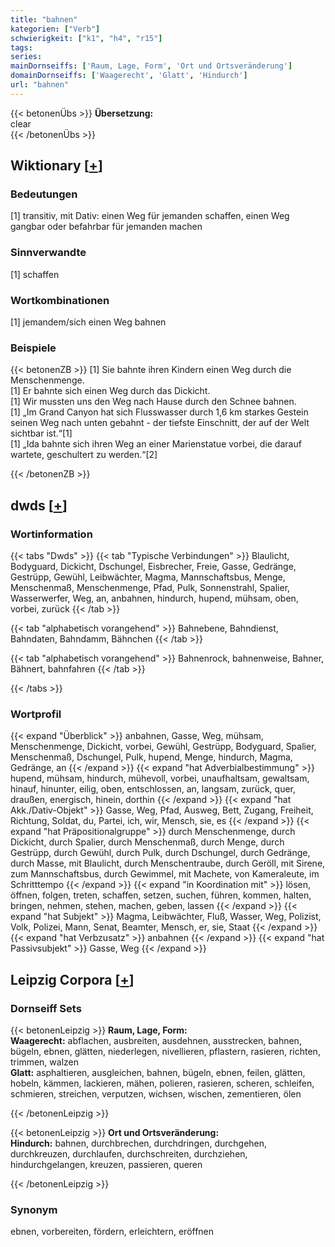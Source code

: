 ```yaml
---
title: "bahnen"
kategorien: ["Verb"]
schwierigkeit: ["k1", "h4", "r15"]
tags:
series:
mainDornseiffs: ['Raum, Lage, Form', 'Ort und Ortsveränderung']
domainDornseiffs: ['Waagerecht', 'Glatt', 'Hindurch']
url: "bahnen"
---
```


{{< betonenÜbs >}}
**Übersetzung:**  
clear  
{{< /betonenÜbs >}}

## Wiktionary [[+](https://de.wiktionary.org/wiki/bahnen)]

### Bedeutungen
[1] transitiv, mit Dativ: einen Weg für jemanden schaffen, einen Weg gangbar oder befahrbar für jemanden machen  

### Sinnverwandte
[1] schaffen  

### Wortkombinationen
[1] jemandem/sich einen Weg bahnen  

### Beispiele
{{< betonenZB >}}
[1] Sie bahnte ihren Kindern einen Weg durch die Menschenmenge.  
[1] Er bahnte sich einen Weg durch das Dickicht.  
[1] Wir mussten uns den Weg nach Hause durch den Schnee bahnen.  
[1] „Im Grand Canyon hat sich Flusswasser durch 1,6 km starkes Gestein seinen Weg nach unten gebahnt - der tiefste Einschnitt, der auf der Welt sichtbar ist.“[1]  
[1] „Ida bahnte sich ihren Weg an einer Marienstatue vorbei, die darauf wartete, geschultert zu werden.“[2]  

{{< /betonenZB >}}


## dwds [[+](https://www.dwds.de/wb/bahnen)]

### Wortinformation
{{< tabs "Dwds" >}}
{{< tab "Typische Verbindungen" >}}
Blaulicht, Bodyguard, Dickicht, Dschungel, Eisbrecher, Freie, Gasse, Gedränge, Gestrüpp, Gewühl, Leibwächter, Magma, Mannschaftsbus, Menge, Menschenmaß, Menschenmenge, Pfad, Pulk, Sonnenstrahl, Spalier, Wasserwerfer, Weg, an, anbahnen, hindurch, hupend, mühsam, oben, vorbei, zurück
{{< /tab >}}

{{< tab "alphabetisch vorangehend" >}}
Bahnebene, Bahndienst, Bahndaten, Bahndamm, Bähnchen
{{< /tab >}}

{{< tab "alphabetisch vorangehend" >}}
Bahnenrock, bahnenweise, Bahner, Bähnert, bahnfahren
{{< /tab >}}

{{< /tabs >}}

### Wortprofil
{{< expand "Überblick" >}} anbahnen, Gasse, Weg, mühsam, Menschenmenge, Dickicht, vorbei, Gewühl, Gestrüpp, Bodyguard, Spalier, Menschenmaß, Dschungel, Pulk, hupend, Menge, hindurch, Magma, Gedränge, an {{< /expand >}}
{{< expand "hat Adverbialbestimmung" >}} hupend, mühsam, hindurch, mühevoll, vorbei, unaufhaltsam, gewaltsam, hinauf, hinunter, eilig, oben, entschlossen, an, langsam, zurück, quer, draußen, energisch, hinein, dorthin {{< /expand >}}
{{< expand "hat Akk./Dativ-Objekt" >}} Gasse, Weg, Pfad, Ausweg, Bett, Zugang, Freiheit, Richtung, Soldat, du, Partei, ich, wir, Mensch, sie, es {{< /expand >}}
{{< expand "hat Präpositionalgruppe" >}} durch Menschenmenge, durch Dickicht, durch Spalier, durch Menschenmaß, durch Menge, durch Gestrüpp, durch Gewühl, durch Pulk, durch Dschungel, durch Gedränge, durch Masse, mit Blaulicht, durch Menschentraube, durch Geröll, mit Sirene, zum Mannschaftsbus, durch Gewimmel, mit Machete, von Kameraleute, im Schritttempo {{< /expand >}}
{{< expand "in Koordination mit" >}} lösen, öffnen, folgen, treten, schaffen, setzen, suchen, führen, kommen, halten, bringen, nehmen, stehen, machen, geben, lassen {{< /expand >}}
{{< expand "hat Subjekt" >}} Magma, Leibwächter, Fluß, Wasser, Weg, Polizist, Volk, Polizei, Mann, Senat, Beamter, Mensch, er, sie, Staat {{< /expand >}}
{{< expand "hat Verbzusatz" >}} anbahnen {{< /expand >}}
{{< expand "hat Passivsubjekt" >}} Gasse, Weg {{< /expand >}}

## Leipzig Corpora [[+](https://corpora.uni-leipzig.de/en/res?word=bahnen&corpusId=deu_newscrawl-public_2018)]

### Dornseiff Sets
{{< betonenLeipzig >}}
**Raum, Lage, Form:**  
**Waagerecht:** abflachen, ausbreiten, ausdehnen, ausstrecken, bahnen, bügeln, ebnen, glätten, niederlegen, nivellieren, pflastern, rasieren, richten, trimmen, walzen  
**Glatt:** asphaltieren, ausgleichen, bahnen, bügeln, ebnen, feilen, glätten, hobeln, kämmen, lackieren, mähen, polieren, rasieren, scheren, schleifen, schmieren, streichen, verputzen, wichsen, wischen, zementieren, ölen  

{{< /betonenLeipzig >}}


{{< betonenLeipzig >}}
**Ort und Ortsveränderung:**  
**Hindurch:** bahnen, durchbrechen, durchdringen, durchgehen, durchkreuzen, durchlaufen, durchschreiten, durchziehen, hindurchgelangen, kreuzen, passieren, queren  

{{< /betonenLeipzig >}}

### Synonym
ebnen, vorbereiten, fördern, erleichtern, eröffnen

